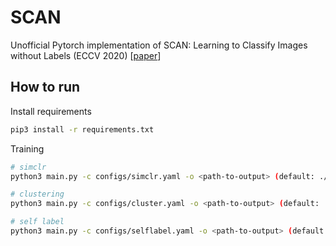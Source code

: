 # SCAN

Unofficial Pytorch implementation of SCAN: Learning to Classify Images without Labels (ECCV 2020) [[paper](https://arxiv.org/abs/2005.12320)]

## How to run

Install requirements

```bash
pip3 install -r requirements.txt
```

Training

```bash
# simclr
python3 main.py -c configs/simclr.yaml -o <path-to-output> (default: ./dataset/simclr/run-date-time)

# clustering
python3 main.py -c configs/cluster.yaml -o <path-to-output> (default: ./dataset/cluster/run-date-time)

# self label
python3 main.py -c configs/selflabel.yaml -o <path-to-output> (default: ./dataset/selflabel/run-date-time)
```
